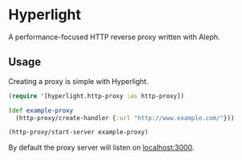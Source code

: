 # Hyperlight

A performance-focused HTTP reverse proxy written with Aleph.

## Usage

Creating a proxy is simple with Hyperlight.

```clj
(require '[hyperlight.http-proxy :as http-proxy])

(def example-proxy
  (http-proxy/create-handler {:url "http://www.example.com/"}))

(http-proxy/start-server example-proxy)
```

By default the proxy server will listen on [localhost:3000](http://localhost:3000/).

